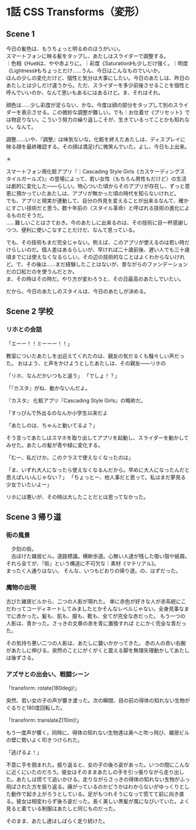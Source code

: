 # 1話 CSS Transforms（変形）

## Scene 1

今日の髪色は、もうちょっと明るめのほうがいい。  
スマートフォンに映る髪をタップし、あたしはスライダーで調整する。  
｜色相《Hue》は、やや赤よりに。｜彩度《Saturation》も少しだけ強く。｜明度《Lightness》もちょっとだけ……うん、今日はこんなものでいいか。  
ほんの少しの変化だけど、個性と気分は大事にしたい。今日のあたしは、昨日のあたしとは少しだけ違うから。ただ、スライダーを多少前後させることを個性と呼んでいいのか、なんて思いもあるにはあるけど。ま、それはそれ。

顔色は……少し彩度が足らない、かな。今度は顔の部分をタップして別のスライダーを表示させる。この微妙な調整が難しい。でも｜お仕着せ《プリセット》では物足りない。こういう努力の繰り返しこそが、生きているってことかも知れない。なんて。

調整……いや、『調整』は味気ないな。化粧を終えたあたしは、ディスプレイに映る顔を最終確認する。その顔は満足げに微笑んでいた。よし、今日も上出来。

＊

スマートフォン用化粧アプリ『｜Cascading Style Girls《カスケーディングスタイルガールズ》』の登場によって、若い女性（もちろん男性もだけど）の生活は劇的に変化した――らしい。物心ついた頃からそのアプリが存在し、ずっと恩恵に預かっていたあたしは、アプリが無かった頃の時代を知らないけれど。  
でも、アプリと現実が連動して、自分の外見を変えることが出来るなんて、確かにすごい技術だと思う。数十年前の〈スタイル革命〉と呼ばれる技術の進化によるものだそうだ。  
……難しいことはさておき。今のあたしに出来るのは、その技術に目一杯感謝しつつ、便利に使いこなすことだけだ、なんて思っている。

でも、その技術もまだ完全じゃない。例えば、このアプリが使えるのは若い時だけらしいのだ。個人差はあるらしいが、早ければ二十歳前後、遅い人でも三十歳頃までには使えなくなるらしい。その辺の技術的なことはよくわからないけれど。で、その後は……まだ経験したことはないが、昔ながらのファンデーションだの口紅だのを使うんだとか。  
ま、その時はその時だ。やり方が変わろうと、その日最高のあたしでいたい。

だから。今日のあたしのスタイルは、今日のあたしが決める。

## Scene 2 学校

### リホとの会話

「エーー！！ミーーー！！」

教室についたあたしを出迎えてくれたのは、親友の気だるくも騒々しい声だった。
おはよう、と声をかけようとしたあたしは、その親友――リホの

「リホ、なんだかいつもと違う」
「でしょ！？」

「『カスタ』がね、動かないんだよ。

『カスタ』
化粧アプリ『Cascading Style Girls』の略称だ。

「すっぴんで外出るのなんか小学生以来だよ

「あたしのは、ちゃんと動いてるよ？」

そう言ってあたしはスマホを取り出してアプリを起動し、スライダーを動かしてみせた。あたしの髪が青や緑に変化する。

「むー、私だけか。このクラスで使えなくなったのは」

「ま、いずれ大人になったら使えなくなるんだから。早めに大人になったんだと思えばいいんじゃない？」
「ちょっとー、他人事だと思って。私はまだ夢見る少女でいたいよー」



リホには悪いが、その時は大したことだとは思ってなかった。

## Scene 3 帰り道

### 街の風景

　夕刻の街。  
　古ぼけた雑居ビル。道路標識。横断歩道。心無い人達が残した吸い殻や紙屑。それら全てが、『街』という構造に不可欠な｜素材《マテリアル》。  
まったく人通りはない。
そんな、いつもどおりの帰り道。の、はずだった。

### 魔物の出現
古びた雑居ビルから、二つの人影が現れた。
単に赤色が好きな人が赤系統にこだわってコーディネートしてみましたとかそんなレベルじゃない。全身見事なまでに赤かった。髪も、肌も、服も、靴も、全てが完全な赤だった。
もう一つの人影は、青かった。さっきの文章の赤を青に置換すれば
とにかく完全な青だった。

その気持ち悪い二つの人影は、あたしに襲いかかってきた。
赤の人の赤い右腕があたしに伸びる。突然のことにがくがくと震える脚を無理矢理動かしてあたしは後ずさる。

### アズサとの出会い、戦闘シーン

「transform: rotate(180deg)!」

突然、若い女の子の声が響き渡った。次の瞬間、目の前の得体の知れない生物がぐるりと180度回転した。

「transform: translateZ(10m)!」

もう一度声が響く。同時に、得体の知れない生物達は奥へと吹っ飛び、雑居ビルの壁に勢いよく叩きつけられた。

「逃げるよ！」

不意に手を掴まれた。振り返ると、女の子の後ろ姿があった。いつの間にこんなに近くにいたのだろう。彼女はそのままあたしの手を引っ張りながら走り出した。あたしは慌てて追いかける。走りながらさっきの得体の知れない生物がふっ飛ばされた方を振り返る。痛がっているのかどうかはわからないがゆっくりとした動作で起き上がろうとしている。足がもつれそうになって慌てて前に向き直る。彼女は相変わらず後ろ姿だった。長く美しい黒髪が風になびいていた。よく見ると着ている制服はあたしと同じものだった。

そのまま、あたし達はしばらく走り続けた。
<!--stackedit_data:
eyJoaXN0b3J5IjpbMzc4Mjk4MTQsLTE3Njg5MTA4MjYsLTEwND
c4MTQwNDQsMTgxOTE4NzE0MywtMjA5Mjc3MzQ3NSwtOTY2NDk1
MzUyLC0xMTgwNzAwMTE5LDE0NDk3OTE4NTEsLTEyOTE0MDQyND
UsLTQwMjMyNjEzMSwxNDk3OTU4MjU2LC0xOTg2NDQ0OTcyLDE0
NDYyNzY5OTksLTc3OTkyMTA0MCwtODExOTQwOTI2LDI1Mjk5Mz
UyMCwtNDY4MzkxMDg4LC0xMzE4MDAxMzI2LC02NTQwNzk3NCwx
NzYxMTE2NjMzXX0=
-->
